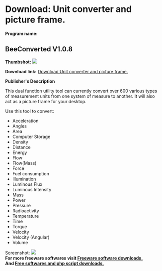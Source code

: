 # Download: Unit converter and picture frame.

**Program name:**

## BeeConverted V1.0.8

  
**Thumbshot:** ![](http://www.freewarefiles.com/screenshot/beeconverted_md.jpg)   
  
**Download link:** [Download Unit converter and picture frame.](http://freesoftwares.boysofts.com/BeeConverted-V_program_13035.html)  
  


**Publisher's Description**  
  


This dual function utility tool can currently convert over 600 various types of measurement units from one system of measure to another. It will also act as a picture frame for your desktop. 

Use this tool to convert: 

  * Acceleration 
  * Angles 
  * Area 
  * Computer Storage 
  * Density 
  * Distance 
  * Energy 
  * Flow 
  * Flow(Mass) 
  * Force 
  * Fuel consumption 
  * Illumination 
  * Luminous Flux 
  * Luminous Intensity 
  * Mass 
  * Power 
  * Pressure 
  * Radioactivity 
  * Temperature 
  * Time 
  * Torque 
  * Velocity 
  * Velocity (Angular) 
  * Volume 

  
  
Screenshot: ![](http://www.freewarefiles.com/screenshot/beeconverted.jpg)   
**For more freeware softwares visit [Freeware software downloads.](http://freesoftwares.boysofts.com/)**   
**And [Free softwares and php script downloads.](http://www.boysofts.com/)**
